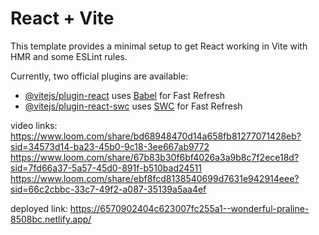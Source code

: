 # React + Vite

This template provides a minimal setup to get React working in Vite with HMR and some ESLint rules.

Currently, two official plugins are available:

- [@vitejs/plugin-react](https://github.com/vitejs/vite-plugin-react/blob/main/packages/plugin-react/README.md) uses [Babel](https://babeljs.io/) for Fast Refresh
- [@vitejs/plugin-react-swc](https://github.com/vitejs/vite-plugin-react-swc) uses [SWC](https://swc.rs/) for Fast Refresh

video links:
https://www.loom.com/share/bd68948470d14a658fb81277071428eb?sid=34573d14-ba23-45b0-9c18-3ee667ab9772
https://www.loom.com/share/67b83b30f6bf4026a3a9b8c7f2ece18d?sid=7fd66a37-5a57-45d0-891f-b510bad24511
https://www.loom.com/share/ebf8fcd8138540699d7631e942914eee?sid=66c2cbbc-33c7-49f2-a087-35139a5aa4ef

deployed link: https://6570902404c623007fc255a1--wonderful-praline-8508bc.netlify.app/
